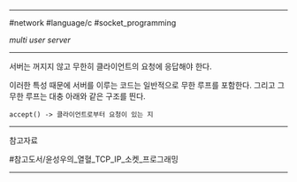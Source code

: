 
---

#network #language/c #socket_programming

*multi user server*

---

서버는 꺼지지 않고 무한히 클라이언트의 요청에 응답해야 한다.

이러한 특성 때문에 서버를 이루는 코드는 일반적으로 무한 루프를 포함한다.
그리고 그 무한 루프는 대충 아래와 같은 구조를 띈다.

```
accept() -> 클라이언트로부터 요청이 있는 지 
```

---

참고자료

#참고도서/윤성우의_열혈_TCP_IP_소켓_프로그래밍 

---